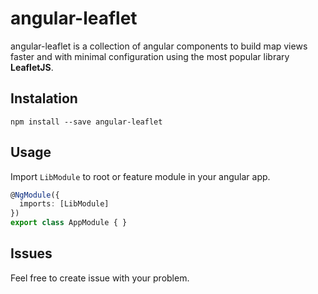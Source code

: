# angular-leaflet
angular-leaflet is a collection of angular components to build map views faster and with minimal configuration using the most popular library **LeafletJS**.
## Instalation
```
npm install --save angular-leaflet
```
## Usage
Import `LibModule` to root or feature module in your angular app.
```typescript
@NgModule({ 
  imports: [LibModule]
})  
export class AppModule { }
```
## Issues
Feel free to create issue with your problem.

